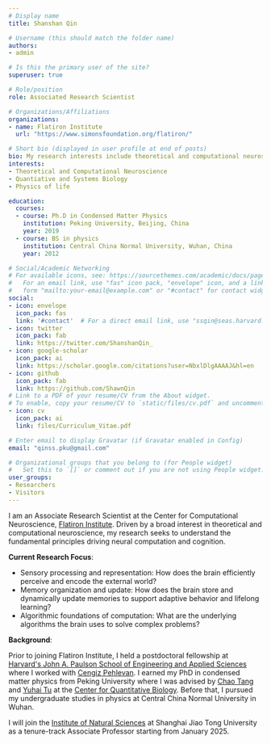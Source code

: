 ```yaml
---
# Display name
title: Shanshan Qin

# Username (this should match the folder name)
authors:
- admin

# Is this the primary user of the site?
superuser: true

# Role/position
role: Associated Research Scientist

# Organizations/Affiliations
organizations:
- name: Flatiron Institute
  url: "https://www.simonsfoundation.org/flatiron/"

# Short bio (displayed in user profile at end of posts)
bio: My research interests include theoretical and computational neuroscience, quantiative biology and physics of life.
interests:
- Theoretical and Computational Neuroscience
- Quantiative and Systems Biology
- Physics of life

education:
  courses:
  - course: Ph.D in Condensed Matter Physics
    institution: Peking University, Beijing, China
    year: 2019
  - course: BS in physics
    institution: Central China Normal University, Wuhan, China
    year: 2012

# Social/Academic Networking
# For available icons, see: https://sourcethemes.com/academic/docs/page-builder/#icons
#   For an email link, use "fas" icon pack, "envelope" icon, and a link in the
#   form "mailto:your-email@example.com" or "#contact" for contact widget.
social:
- icon: envelope
  icon_pack: fas
  link: '#contact'  # For a direct email link, use "ssqin@seas.harvard.edu".
- icon: twitter
  icon_pack: fab
  link: https://twitter.com/ShanshanQin_
- icon: google-scholar
  icon_pack: ai
  link: https://scholar.google.com/citations?user=NbxlDlgAAAAJ&hl=en
- icon: github
  icon_pack: fab
  link: https://github.com/ShawnQin
# Link to a PDF of your resume/CV from the About widget.
# To enable, copy your resume/CV to `static/files/cv.pdf` and uncomment the lines below.
- icon: cv
  icon_pack: ai
  link: files/Curriculum_Vitae.pdf

# Enter email to display Gravatar (if Gravatar enabled in Config)
email: "qinss.pku@gmail.com"

# Organizational groups that you belong to (for People widget)
#   Set this to `[]` or comment out if you are not using People widget.
user_groups:
- Researchers
- Visitors
---
```


I am an Associate Research Scientist at the Center for Computational Neuroscience, [Flatiron Institute](https://www.simonsfoundation.org/flatiron/center-for-computational-neuroscience/). Driven by a broad interest in theoretical and computational neuroscience, my research seeks to understand the fundamental principles driving neural computation and cognition.

**Current Research Focus**:
- Sensory processing and representation: How does the brain efficiently perceive and encode the external world?
- Memory organization and update: How does the brain store and dynamically update memories to support adaptive behavior and lifelong learning?
- Algorithmic foundations of computation: What are the underlying algorithms the brain uses to solve complex problems?

**Background**:

Prior to joining Flatiron Institute, I held a postdoctoral fellowship at [Harvard's John A. Paulson School of Engineering and Applied Sciences](https://seas.harvard.edu/) where I worked with [Cengiz Pehlevan](https://pehlevan.seas.harvard.edu/people/cengiz-pehlevan). I earned my PhD in condensed matter physics from Peking University where I was advised by [Chao Tang](https://scholar.google.com/citations?user=OnoMAckAAAAJ&hl=en) and [Yuhai Tu](https://scholar.google.com/citations?user=bpaBVYIAAAAJ&hl=en) at the [Center for Quantitative Biology](https://cqb.pku.edu.cn/cqben/). Before that, I pursued my undergraduate studies in physics at Central China Normal University in Wuhan.

I will join the [Institute of Natural Sciences](https://ins.sjtu.edu.cn/) at Shanghai Jiao Tong University as a tenure-track Associate Professor starting from January 2025. 
